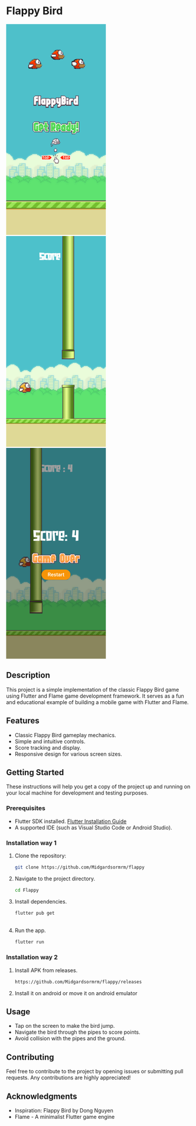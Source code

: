 # Flappy Bird

![Screenshot 1](publication/screenshot1.png)
![Screenshot 2](publication/screenshot2.png)
![Screenshot 3](publication/screenshot3.png)

## Description

This project is a simple implementation of the classic Flappy Bird game using Flutter and Flame game development framework. It serves as a fun and educational example of building a mobile game with Flutter and Flame.

## Features

- Classic Flappy Bird gameplay mechanics.
- Simple and intuitive controls.
- Score tracking and display.
- Responsive design for various screen sizes.

## Getting Started

These instructions will help you get a copy of the project up and running on your local machine for development and testing purposes.

### Prerequisites

- Flutter SDK installed. [Flutter Installation Guide](https://flutter.dev/docs/get-started/install)
- A supported IDE (such as Visual Studio Code or Android Studio).

### Installation way 1

1. Clone the repository:

   ```bash
   git clone https://github.com/Midgardsormrm/flappy

2. Navigate to the project directory.
   ```bash
   cd Flappy
   
3. Install dependencies.
   ```bash
   flutter pub get
      
4. Run the app.
   ```bash
   flutter run
   
### Installation way 2
1. Install APK from releases.
   ```bash
   https://github.com/Midgardsormrm/flappy/releases
   
2. Install it on android or move it on android emulator

## Usage
- Tap on the screen to make the bird jump.
- Navigate the bird through the pipes to score points.
- Avoid collision with the pipes and the ground.


## Contributing
Feel free to contribute to the project by opening issues or submitting pull requests. Any contributions are highly appreciated!

## Acknowledgments
- Inspiration: Flappy Bird by Dong Nguyen
- Flame - A minimalist Flutter game engine
